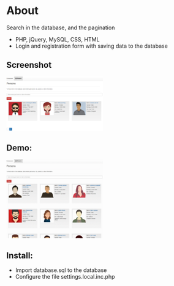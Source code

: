 # About  

Search in the database, and the pagination

- PHP, jQuery, MySQL, CSS, HTML  
- Login and registration form with saving data to the database  

## Screenshot

<img src="https://github.com/Art3m198/PHP-MySQL-Search-with-pagination/blob/master/screen/search.PNG" width="50%" height="50%">  

## Demo:  

<img src="https://github.com/Art3m198/PHP-MySQL-Search-with-pagination/blob/master/screen/anim.gif" width="50%" height="50%">  

## Install:    

- Import database.sql to the database   
- Configure the file settings.local.inc.php   
